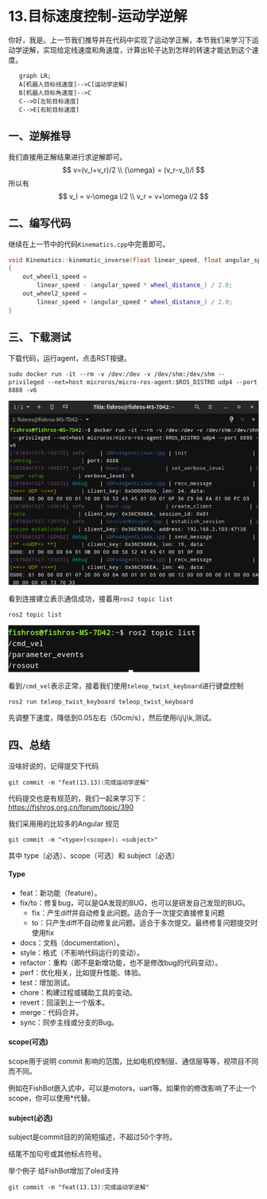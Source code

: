 # 13.目标速度控制-运动学逆解

你好，我是。上一节我们推导并在代码中实现了运动学正解，本节我们来学习下运动学逆解，实现给定线速度和角速度，计算出轮子达到怎样的转速才能达到这个速度。

```mermaid
   graph LR;
   A[机器人目标线速度]-->C[运动学逆解]
   B[机器人目标角速度]-->C
   C-->D[左轮目标速度]
   C-->E[右轮目标速度]
```

## 一、逆解推导

我们直接用正解结果进行求逆解即可。
$$
v=(v_l+v_r)/2 
\\
{\omega} = (v_r-v_l)/l
$$
所以有
$$
v_l = v-\omega l/2 \\
v_r = v+\omega l/2
$$

## 二、编写代码

继续在上一节中的代码`Kinematics.cpp`中完善即可。

```cpp
void Kinematics::kinematic_inverse(float linear_speed, float angular_speed, float &out_wheel1_speed, float &out_wheel2_speed)
{
    out_wheel1_speed =
        linear_speed - (angular_speed * wheel_distance_) / 2.0;
    out_wheel2_speed =
        linear_speed + (angular_speed * wheel_distance_) / 2.0;
}
```



## 三、下载测试

下载代码，运行agent，点击RST按键。

```shell
sudo docker run -it --rm -v /dev:/dev -v /dev/shm:/dev/shm --privileged --net=host microros/micro-ros-agent:$ROS_DISTRO udp4 --port 8888 -v6
```

![image-20230306023859873](13.%E7%9B%AE%E6%A0%87%E9%80%9F%E5%BA%A6%E6%8E%A7%E5%88%B6-%E8%BF%90%E5%8A%A8%E5%AD%A6%E9%80%86%E8%A7%A3/imgs/image-20230306023859873.png)

看到连接建立表示通信成功，接着用`ros2 topic list`

```shell
ros2 topic list
```

![image-20230306024034226](13.%E7%9B%AE%E6%A0%87%E9%80%9F%E5%BA%A6%E6%8E%A7%E5%88%B6-%E8%BF%90%E5%8A%A8%E5%AD%A6%E9%80%86%E8%A7%A3/imgs/image-20230306024034226.png)

看到`/cmd_vel`表示正常，接着我们使用`teleop_twist_keyboard`进行键盘控制

```shell
ros2 run teleop_twist_keyboard teleop_twist_keyboard
```

先调整下速度，降低到0.05左右（50cm/s），然后使用i\j\j\k\,测试。

## 四、总结

没啥好说的，记得提交下代码

```
git commit -m "feat(13.13):完成运动学逆解"
```

代码提交也是有规范的，我们一起来学习下：https://fishros.org.cn/forum/topic/390

我们采用用的比较多的Angular 规范

```
git commit -m "<type>(<scope>): <subject>"
```
其中 type（必选）、scope（可选）和 subject（必选）

#### Type

- feat：新功能（feature）。
- fix/to：修复bug，可以是QA发现的BUG，也可以是研发自己发现的BUG。
  - fix：产生diff并自动修复此问题。适合于一次提交直接修复问题
  - to：只产生diff不自动修复此问题。适合于多次提交。最终修复问题提交时使用fix
- docs：文档（documentation）。
- style：格式（不影响代码运行的变动）。
- refactor：重构（即不是新增功能，也不是修改bug的代码变动）。
- perf：优化相关，比如提升性能、体验。
- test：增加测试。
- chore：构建过程或辅助工具的变动。
- revert：回滚到上一个版本。
- merge：代码合并。
- sync：同步主线或分支的Bug。

#### scope(可选)

scope用于说明 commit 影响的范围，比如电机控制层、通信层等等，视项目不同而不同。

例如在FishBot嵌入式中，可以是motors，uart等。如果你的修改影响了不止一个scope，你可以使用*代替。

#### subject(必选)

subject是commit目的的简短描述，不超过50个字符。

结尾不加句号或其他标点符号。

举个例子
给FishBot增加了oled支持
```
git commit -m "feat(13.13):完成运动学逆解"
```